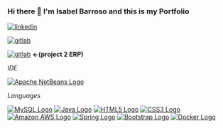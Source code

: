 ### Hi there 👋 I'm Isabel Barroso and this is my Portfolio

[![linkedin](https://img.shields.io/badge/linkedin-0A66C2?style=for-the-badge&logo=linkedin&logoColor=white)](https://es.linkedin.com/in/isabel-barroso-7662b51ba)

[![gitlab](https://img.shields.io/badge/gitlab-FCA121?style=for-the-badge&logo=gitlab&logoColor=white)](https://gitlab.com/isa6996)

[![gitlab](https://img.shields.io/badge/gitlab-FCA121?style=for-the-badge&logo=gitlab&logoColor=white)](https://gitlab.com/projecterp_grup4) **&#8592;(project 2 ERP)**

*IDE*

[![Apache NetBeans Logo](https://img.shields.io/badge/apache%20netbeans-1B6AC6?style=for-the-badge&logo=apache%20netbeans%20IDE&logoColor=white)](https://netbeans.apache.org/)

*Languages*

[![MySQL Logo](https://img.shields.io/badge/MySQL-005C84?style=for-the-badge&logo=mysql&logoColor=white)](https://www.mysql.com/)
[![Java Logo](https://img.shields.io/badge/Java-ED8B00?style=for-the-badge&logo=openjdk&logoColor=white)](https://www.oracle.com/java/)
[![HTML5 Logo](https://img.shields.io/badge/HTML5-E34F26?style=for-the-badge&logo=html5&logoColor=white)](https://developer.mozilla.org/en-US/docs/Web/Guide/HTML/HTML5)
[![CSS3 Logo](https://img.shields.io/badge/CSS3-1572B6?style=for-the-badge&logo=css3&logoColor=white)](https://developer.mozilla.org/en-US/docs/Web/CSS)
[![Amazon AWS Logo](https://img.shields.io/badge/Amazon_AWS-232F3E?style=for-the-badge&logo=amazon-aws&logoColor=white)](https://aws.amazon.com/)
[![Spring Logo](https://img.shields.io/badge/Spring-6DB33F?style=for-the-badge&logo=spring&logoColor=white)](https://spring.io/)
[![Bootstrap Logo](https://img.shields.io/badge/Bootstrap-563D7C?style=for-the-badge&logo=bootstrap&logoColor=white)](https://getbootstrap.com/)
[![Docker Logo](https://img.shields.io/badge/Docker-2496ED?style=for-the-badge&logo=docker&logoColor=white&labelColor=#f5f5f5)](https://www.docker.com/)

  



<!--
cosas que poner:

Pequeña presentación
https://es.linkedin.com/in/isabel-barroso-7662b51ba
gitlab?
gitlab del cole
lenguajes y todo eso



**isa6996/isa6996** is a ✨ _special_ ✨ repository because its `README.md` (this file) appears on your GitHub profile.

Here are some ideas to get you started:

- 🔭 I’m currently working on ...
- 🌱 I’m currently learning ...
- 👯 I’m looking to collaborate on ...
- 🤔 I’m looking for help with ...
- 💬 Ask me about ...
- 📫 How to reach me: ...
- 😄 Pronouns: ...
- ⚡ Fun fact: ...
-->
